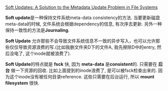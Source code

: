[Soft Updates: A Solution to the Metadata Update Problem in File Systems](https://www.google.com/url?sa=t&rct=j&q=&esrc=s&source=web&cd=1&cad=rja&uact=8&ved=0ahUKEwjOxNfwwJfLAhVX0GMKHaZMBaAQFggdMAA&url=http%3A%2F%2Fwww.read.seas.harvard.edu%2F~kohler%2Fclass%2F04f-aos%2Fref%2Fganger00soft.pdf&usg=AFQjCNHDQGUSJFch6pltCes-Ftmpuq4XsA&sig2=0yk58PLB1pUsq2KupG6M-Q)

**Soft update**是一种保持文件系统meta-data consistency的方法. 当要更新磁盘meta-data的时候, 文件系统会根据dependency的信息, 有次序去更新. 另外一种保持一致性的方法是**Journaling**.

**Soft Update** 允许那些不会导致文件系统信息不一致的异步写入，也可以允许那些仅仅导致资源浪费的写.(比如我删文件夹D下的文件A, 我先擦除D中的entry, 然后没电了, 这个inode就被浪费了).

**Soft Update**的特点就是 **fsck** 快, 因为 **meta-data** 是**consistent**的. 只需要在 **后台** 做一下资源的回收. 比如上面提到的inode浪费了, 是可以被fsck检查出来的. 因为这个inode没有被任何目录reference. 这些只需要在后台运行, 所以 **mount filesystem** 很快.
